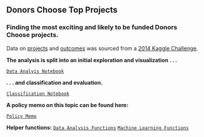 ## Donors Choose Top Projects

### Finding the most exciting and likely to be funded Donors Choose projects.

Data on [projects](https://www.kaggle.com/c/kdd-cup-2014-predicting-excitement-at-donors-choose/data) and [outcomes](https://www.kaggle.com/c/kdd-cup-2014-predicting-excitement-at-donors-choose/data) was sourced from a [2014 Kaggle Challenge](https://www.kaggle.com/c/kdd-cup-2014-predicting-excitement-at-donors-choose). 

**The analysis is split into an initial exploration and visualization . . .**

[`Data Analyis Notebook`](https://github.com/natashamathur/MachineLearning2018/blob/master/Exciting_Choices/DonorsChoose_DataAnalysis.ipynb)

 **. . . and classification and evaluation.**

[`Classification Notebook`](https://github.com/natashamathur/MachineLearning2018/blob/master/Exciting_Choices/DonorsChoose_Classification%2B.ipynb)

**A policy memo on this topic can be found here:**

[`Policy Memo`](https://github.com/natashamathur/MachineLearning2018/blob/master/Exciting_Choices/Donors%20Choose%20Policy%20Memo.pdf)


**Helper functions:** [`Data Analysis Functions`](https://github.com/natashamathur/MachineLearning2018/blob/master/Exciting_Choices/data_functions.py) [`Machine Learning Functions`](https://github.com/natashamathur/MachineLearning2018/blob/master/Exciting_Choices/ml_functions.py)


